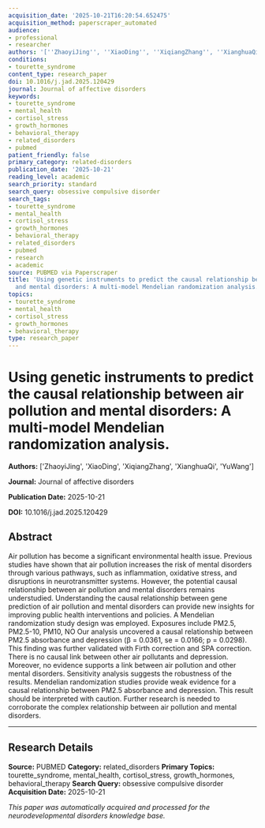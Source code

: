 ```yaml
---
acquisition_date: '2025-10-21T16:20:54.652475'
acquisition_method: paperscraper_automated
audience:
- professional
- researcher
authors: '[''ZhaoyiJing'', ''XiaoDing'', ''XiqiangZhang'', ''XianghuaQi'', ''YuWang'']'
conditions:
- tourette_syndrome
content_type: research_paper
doi: 10.1016/j.jad.2025.120429
journal: Journal of affective disorders
keywords:
- tourette_syndrome
- mental_health
- cortisol_stress
- growth_hormones
- behavioral_therapy
- related_disorders
- pubmed
patient_friendly: false
primary_category: related-disorders
publication_date: '2025-10-21'
reading_level: academic
search_priority: standard
search_query: obsessive compulsive disorder
search_tags:
- tourette_syndrome
- mental_health
- cortisol_stress
- growth_hormones
- behavioral_therapy
- related_disorders
- pubmed
- research
- academic
source: PUBMED via Paperscraper
title: 'Using genetic instruments to predict the causal relationship between air pollution
  and mental disorders: A multi-model Mendelian randomization analysis.'
topics:
- tourette_syndrome
- mental_health
- cortisol_stress
- growth_hormones
- behavioral_therapy
type: research_paper
---
```


# Using genetic instruments to predict the causal relationship between air pollution and mental disorders: A multi-model Mendelian randomization analysis.

**Authors:** ['ZhaoyiJing', 'XiaoDing', 'XiqiangZhang', 'XianghuaQi', 'YuWang']

**Journal:** Journal of affective disorders

**Publication Date:** 2025-10-21

**DOI:** 10.1016/j.jad.2025.120429

## Abstract

Air pollution has become a significant environmental health issue. Previous studies have shown that air pollution increases the risk of mental disorders through various pathways, such as inflammation, oxidative stress, and disruptions in neurotransmitter systems. However, the potential causal relationship between air pollution and mental disorders remains understudied. Understanding the causal relationship between gene prediction of air pollution and mental disorders can provide new insights for improving public health interventions and policies. A Mendelian randomization study design was employed. Exposures include PM2.5, PM2.5-10, PM10, NO Our analysis uncovered a causal relationship between PM2.5 absorbance and depression (β = 0.0361, se = 0.0166; p = 0.0298). This finding was further validated with Firth correction and SPA correction. There is no causal link between other air pollutants and depression. Moreover, no evidence supports a link between air pollution and other mental disorders. Sensitivity analysis suggests the robustness of the results. Mendelian randomization studies provide weak evidence for a causal relationship between PM2.5 absorbance and depression. This result should be interpreted with caution. Further research is needed to corroborate the complex relationship between air pollution and mental disorders.

---

## Research Details

**Source:** PUBMED
**Category:** related_disorders
**Primary Topics:** tourette_syndrome, mental_health, cortisol_stress, growth_hormones, behavioral_therapy
**Search Query:** obsessive compulsive disorder
**Acquisition Date:** 2025-10-21

*This paper was automatically acquired and processed for the neurodevelopmental disorders knowledge base.*
